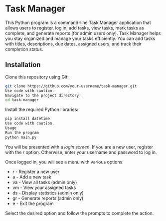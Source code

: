 # Task Manager
This Python program is a command-line Task Manager application that allows users to register, log in, add tasks, view tasks, mark tasks as complete, and generate reports (for admin users only).
Task Manager helps you stay organized and manage your tasks efficiently. You can add tasks with titles, descriptions, due dates, assigned users, and track their completion status.

## Installation
Clone this repository using Git:

``` bash
git clone https://github.com/your-username/task-manager.git
Use code with caution.
Navigate to the project directory:
cd task-manager
```



Install the required Python libraries:
``` bash
pip install datetime
Use code with caution.
Usage
Run the program
python main.py
```

You will be presented with a *login screen*. If you are a new user, register with the *r* option. Otherwise, enter your username and password to log in.

Once logged in, you will see a menu with various options:

* r - Register a new user
* a - Add a new task
* va - View all tasks (admin only)
* vm - View your assigned tasks
* ds - Display statistics (admin only)
* gr - Generate reports (admin only)
* e - Exit the program

Select the desired option and follow the prompts to complete the action.
